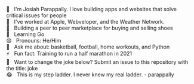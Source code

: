🐲   &nbsp; I'm Josiah Parappally. I love building apps and websites that solve critical issues for people <br>
💼   &nbsp; I've worked at Apple, Webveloper, and the Weather Network. <br>
🔭   &nbsp; Building a peer to peer marketplace for buying and selling shoes <br>
🌱   &nbsp; Learning Go <br>
😄   &nbsp; Pronouns: He/Him <br>
💬   &nbsp; Ask me about: basketball, football, home workouts, and Python <br>
⚡   &nbsp; Fun fact: Training to run a half marathon in 2021 <br>
🤣   &nbsp; Want to change the joke below? Submit an issue to this repository with the title: joke <br>
😂 &nbsp; This is my step ladder. I never knew my real ladder. - parappally